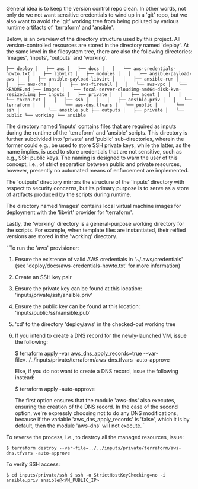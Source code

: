 General idea is to keep the version control repo clean. In other words, not only do we not
want sensitive credentials to wind up in a 'git' repo, but we also want to avoid the 'git'
working tree from being polluted by various runtime artifacts of 'terraform' and 'ansible'.

Below, is an overview of the directory structure used by this project. All version-controlled
resources are stored in the directory named 'deploy'. At the same level in the filesystem
tree, there are also the following directories: 'images', 'inputs', 'outputs' and 'working'.

`
├── deploy
│   ├── aws
│   ├── docs
│   │   └── aws-credentials-howto.txt
│   ├── libvirt
│   ├── modules
│   │   ├── ansible-payload-aws
│   │   ├── ansible-payload-libvirt
│   │   ├── ansible-run
│   │   ├── aws-dns
│   │   ├── aws-firewall
│   │   └── aws-vpc
│   └── README.md
├── images
│   └── focal-server-cloudimg-amd64-disk-kvm-resized.img
├── inputs
│   ├── private
│   │   ├── agent
│   │   │   └── token.txt
│   │   ├── ssh
│   │   │   ├── ansible.priv
│   │   └── terraform
│   │       └── aws-dns.tfvars
│   └── public
│       └── ssh
│           └── ansible.pub
├── outputs
│   ├── private
│   └── public
└── working
    └── ansible
`

The directory named 'inputs' contains files that are required as inputs during the runtime of the
'terraform' and 'ansible' scripts. This directory is further subdivided into 'private' and 'public'
sub-directories, wherein the former could e.g., be used to store SSH private keys, while the latter,
as the name implies, is used to store credentials that are not sensitive, such as e.g., SSH public
keys. The naming is designed to warn the user of this concept, i.e., of strict separation between
public and private resources, however, presently no automated means of enforcement are implemented.

The 'outputs' directory mirrors the structure of the 'inputs' directory with respect to security
concerns, but its primary purpose is to serve as a store of artifacts produced by the scripts
during runtime.

The directory named 'images' contains local virtual machine images for deployment with the 'libvirt'
provider for 'terraform'.

Lastly, the 'working' directory is a general-purpose working directory for the scripts. For example,
when template files are instantiated, their reified versions are stored in the 'working' directory.

`
To run the 'aws' provisioner:

1) Ensure the existence of valid AWS credentials in '~/.aws/credentials'
   (see 'deploy/docs/aws-credentials-howto.txt' for more information)

2) Create an SSH key pair
3) Ensure the private key can be found at this location: 'inputs/private/ssh/ansible.priv'
4) Ensure the public key can be found at this location: 'inputs/public/ssh/ansible.pub'

5) 'cd' to the directory 'deploy/aws' in the checked-out working tree

6) If you intend to create a DNS record for the newly-launched VM, issue the following:

   $ terraform apply -var aws_dns_apply_records=true --var-file=../../inputs/private/terraform/aws-dns.tfvars -auto-approve

   Else, if you do not want to create a DNS record, issue the following instead:
   
   $ terraform apply -auto-approve

   The first option ensures that the module 'aws-dns' also executes, ensuring the creation
   of the DNS record. In the case of the second option, we're expressly choosing not to do
   any DNS modifications, because if the variable 'aws_dns_apply_records' is 'false', which
   it is by default, then the module 'aws-dns' will not execute.
`

To reverse the process, i.e., to destroy all the managed resources, issue:

`
$ terraform destroy --var-file=../../inputs/private/terraform/aws-dns.tfvars -auto-approve
`

To verify SSH access:

`
$ cd inputs/private/ssh
$ ssh -o StrictHostKeyChecking=no -i ansible.priv ansible@<VM_PUBLIC_IP>
`








